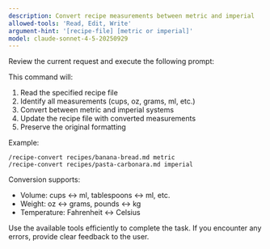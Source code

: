 ```yaml
---
description: Convert recipe measurements between metric and imperial
allowed-tools: 'Read, Edit, Write'
argument-hint: '[recipe-file] [metric or imperial]'
model: claude-sonnet-4-5-20250929
---
```


Review the current request and execute the following prompt:

This command will:
1. Read the specified recipe file
2. Identify all measurements (cups, oz, grams, ml, etc.)
3. Convert between metric and imperial systems
4. Update the recipe file with converted measurements
5. Preserve the original formatting

Example:
```
/recipe-convert recipes/banana-bread.md metric
/recipe-convert recipes/pasta-carbonara.md imperial
```

Conversion supports:
- Volume: cups ↔ ml, tablespoons ↔ ml, etc.
- Weight: oz ↔ grams, pounds ↔ kg
- Temperature: Fahrenheit ↔ Celsius

Use the available tools efficiently to complete the task. If you encounter any errors, provide clear feedback to the user.
